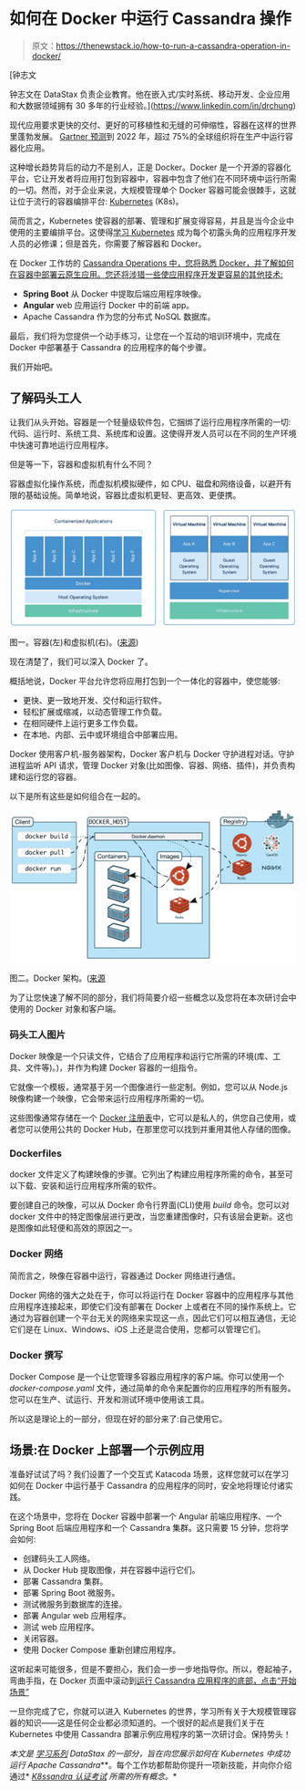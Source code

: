 # 如何在 Docker 中运行 Cassandra 操作

> 原文：<https://thenewstack.io/how-to-run-a-cassandra-operation-in-docker/>

[](https://www.linkedin.com/in/drchung)

 [钟志文

钟志文在 DataStax 负责企业教育。他在嵌入式/实时系统、移动开发、企业应用和大数据领域拥有 30 多年的行业经验。](https://www.linkedin.com/in/drchung) [](https://www.linkedin.com/in/drchung)

现代应用要求更快的交付、更好的可移植性和无缝的可伸缩性，容器在这样的世界里蓬勃发展。 [Gartner 预测](https://www.gartner.com/en/newsroom/press-releases/2020-06-25-gartner-forecasts-strong-revenue-growth-for-global-co)到 2022 年，超过 75%的全球组织将在生产中运行容器化应用。

这种增长趋势背后的动力不是别人，正是 Docker。Docker 是一个开源的容器化平台，它让开发者将应用打包到容器中，容器中包含了他们在不同环境中运行所需的一切。然而，对于企业来说，大规模管理单个 Docker 容器可能会很棘手，这就让位于流行的容器编排平台: [Kubernetes](https://kubernetes.io/) (K8s)。

简而言之，Kubernetes 使容器的部署、管理和扩展变得容易，并且是当今企业中使用的主要编排平台。这使得[学习 Kubernetes](https://medium.com/building-the-open-data-stack/deploy-a-sample-application-with-cassandra-in-kubernetes-d39c7bb95cd4) 成为每个初露头角的应用程序开发人员的必修课；但是首先，你需要了解容器和 Docker。

在 Docker 工作坊的 [Cassandra Operations 中，您将熟悉 Docker，并了解如何在容器中部署云原生应用。您还将涉猎一些使应用程序开发更容易的其他技术:](https://dtsx.io/3g01TKu)

*   **Spring Boot** 从 Docker 中提取后端应用程序映像。
*   **Angular** web 应用运行 Docker 中的前端 app。
*   Apache Cassandra 作为您的分布式 NoSQL 数据库。

最后，我们将为您提供一个动手练习，让您在一个互动的培训环境中，完成在 Docker 中部署基于 Cassandra 的应用程序的每个步骤。

我们开始吧。

## **了解码头工人**

让我们从头开始。容器是一个轻量级软件包，它捆绑了运行应用程序所需的一切:代码、运行时、系统工具、系统库和设置。这使得开发人员可以在不同的生产环境中快速可靠地运行应用程序。

但是等一下，容器和虚拟机有什么不同？

容器虚拟化操作系统，而虚拟机模拟硬件，如 CPU、磁盘和网络设备，以避开有限的基础设施。简单地说，容器比虚拟机更轻、更高效、更便携。

![](img/dc93a40eff906ac5a0d49376a715c079.png)

图一。容器(左)和虚拟机(右)。([来源](https://www.docker.com/resources/what-container))

现在清楚了，我们可以深入 Docker 了。

概括地说，Docker 平台允许您将应用打包到一个一体化的容器中，使您能够:

*   更快、更一致地开发、交付和运行软件。
*   轻松扩展或缩减，以动态管理工作负载。
*   在相同硬件上运行更多工作负载。
*   在本地、内部、云中或环境组合中部署应用。

Docker 使用客户机-服务器架构，Docker 客户机与 Docker 守护进程对话。守护进程监听 API 请求，管理 Docker 对象(比如图像、容器、网络、插件)，并负责构建和运行您的容器。

以下是所有这些是如何组合在一起的。

![](img/3dbcb1383162a825f3f2a364fcbf07c2.png)

图二。Docker 架构。([来源](https://docs.docker.com/get-started/overview/)

为了让您快速了解不同的部分，我们将简要介绍一些概念以及您将在本次研讨会中使用的 Docker 对象和客户端。

### **码头工人图片**

Docker 映像是一个只读文件，它结合了应用程序和运行它所需的环境(库、工具、文件等)。)，并作为构建 Docker 容器的一组指令。

它就像一个模板，通常基于另一个图像进行一些定制。例如，您可以从 Node.js 映像构建一个映像，它会带来运行应用程序所需的一切。

这些图像通常存储在一个 [Docker 注册表](https://www.aquasec.com/cloud-native-academy/docker-container/docker-registry/)中，它可以是私人的，供您自己使用，或者您可以使用公共的 Docker Hub，在那里您可以找到并重用其他人存储的图像。

### **Dockerfiles**

docker 文件定义了构建映像的步骤。它列出了构建应用程序所需的命令，甚至可以下载、安装和运行应用程序所需的软件。

要创建自己的映像，可以从 Docker 命令行界面(CLI)使用 *build* 命令。您可以对 docker 文件中的特定图像层进行更改，当您重建图像时，只有该层会更新。这也是图像如此轻便和高效的原因之一。

### **Docker 网络**

简而言之，映像在容器中运行，容器通过 Docker 网络进行通信。

Docker 网络的强大之处在于，你可以将运行在 Docker 容器中的应用程序与其他应用程序连接起来，即使它们没有部署在 Docker 上或者在不同的操作系统上。它通过为容器创建一个平台无关的网络来实现这一点，因此它们可以相互通信，无论它们是在 Linux、Windows、iOS 上还是混合使用，您都可以管理它们。

### **Docker 撰写**

Docker Compose 是一个让您管理多容器应用程序的客户端。你可以使用一个 *docker-compose.yaml* 文件，通过简单的命令来配置你的应用程序的所有服务。您可以在生产、试运行、开发和测试环境中使用该工具。

所以这是理论上的一部分，但现在好的部分来了:自己使用它。

## **场景:在 Docker 上部署一个示例应用**

准备好试试了吗？我们设置了一个交互式 Katacoda 场景，这样您就可以在学习如何在 Docker 中运行基于 Cassandra 的应用程序的同时，安全地将理论付诸实践。

在这个场景中，您将在 Docker 容器中部署一个 Angular 前端应用程序、一个 Spring Boot 后端应用程序和一个 Cassandra 集群。这只需要 15 分钟，您将学会如何:

*   创建码头工人网络。
*   从 Docker Hub 提取图像，并在容器中运行它们。
*   部署 Cassandra 集群。
*   部署 Spring Boot 微服务。
*   测试微服务到数据库的连接。
*   部署 Angular web 应用程序。
*   测试 web 应用程序。
*   关闭容器。
*   使用 Docker Compose 重新创建应用程序。

这听起来可能很多，但是不要担心，我们会一步一步地指导你。所以，卷起袖子，弯曲手指，在 Docker 页面中滚动到[运行 Cassandra 应用程序的底部，点击“开始场景”](https://dtsx.io/3g01TKu)

一旦你完成了它，你就可以进入 Kubernetes 的世界，学习所有关于大规模管理容器的知识——这是任何企业都必须知道的。一个很好的起点是我们关于在 Kubernetes 中使用 Cassandra 部署示例应用程序的第一次研讨会。保持势头！

*本文是* [*学习系列*](https://dtsx.io/3r7PLgI) *DataStax 的一部分，旨在向您展示如何在 Kubernetes 中成功运行 Apache Cassandra***。每个工作坊都帮助你提升一项新技能，并向你介绍通过* [*K8ssandra 认证考试*](https://dtsx.io/34cHOOC) *所需的所有概念。**

*<svg xmlns:xlink="http://www.w3.org/1999/xlink" viewBox="0 0 68 31" version="1.1"><title>Group</title> <desc>Created with Sketch.</desc></svg>*